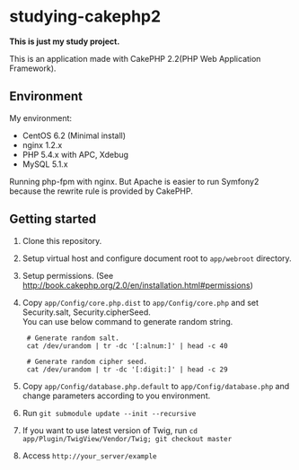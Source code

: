 studying-cakephp2
=================

**This is just my study project.**

This is an application made with CakePHP 2.2(PHP Web Application Framework).


Environment
-----------

My environment:

- CentOS 6.2 (Minimal install)
- nginx 1.2.x
- PHP 5.4.x with APC, Xdebug
- MySQL 5.1.x

Running php-fpm with nginx.
But Apache is easier to run Symfony2 because the rewrite rule is provided by CakePHP.


Getting started
---------------

1. Clone this repository.
2. Setup virtual host and configure document root to `app/webroot` directory.
3. Setup permissions. (See http://book.cakephp.org/2.0/en/installation.html#permissions)
4. Copy `app/Config/core.php.dist` to `app/Config/core.php` and set Security.salt, Security.cipherSeed.  
   You can use below command to generate random string.

        # Generate random salt.
        cat /dev/urandom | tr -dc '[:alnum:]' | head -c 40

        # Generate random cipher seed.
        cat /dev/urandom | tr -dc '[:digit:]' | head -c 29

5. Copy `app/Config/database.php.default` to `app/Config/database.php` and change parameters according to you environment.
6. Run `git submodule update --init --recursive`
7. If you want to use latest version of Twig, run `cd app/Plugin/TwigView/Vendor/Twig; git checkout master`
8. Access `http://your_server/example`
